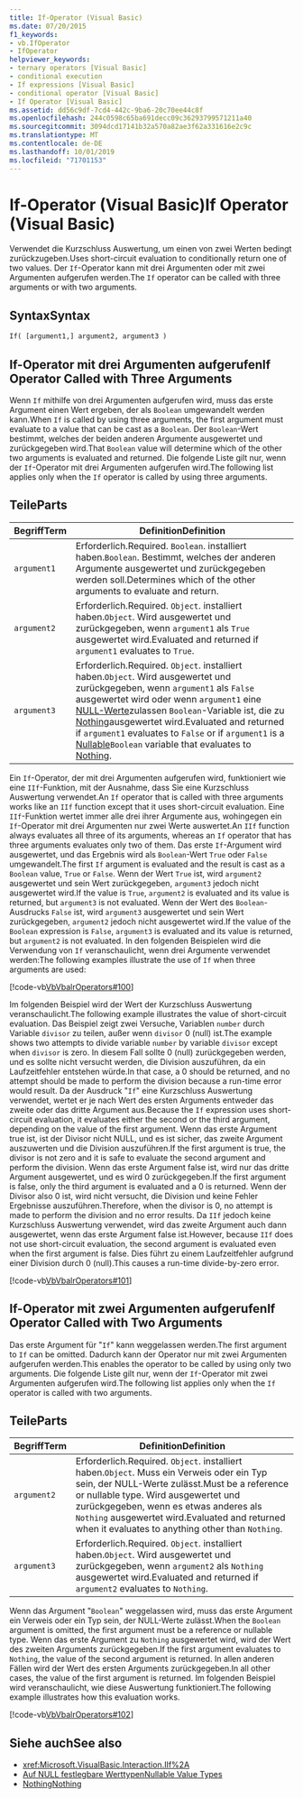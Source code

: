 ```yaml
---
title: If-Operator (Visual Basic)
ms.date: 07/20/2015
f1_keywords:
- vb.IfOperator
- IfOperator
helpviewer_keywords:
- ternary operators [Visual Basic]
- conditional execution
- If expressions [Visual Basic]
- conditional operator [Visual Basic]
- If Operator [Visual Basic]
ms.assetid: dd56c9df-7cd4-442c-9ba6-20c70ee44c8f
ms.openlocfilehash: 244c0598c65ba691decc09c36293799571211a40
ms.sourcegitcommit: 3094dcd17141b32a570a82ae3f62a331616e2c9c
ms.translationtype: MT
ms.contentlocale: de-DE
ms.lasthandoff: 10/01/2019
ms.locfileid: "71701153"
---
```

# <a name="if-operator-visual-basic"></a><span data-ttu-id="c12fb-102">If-Operator (Visual Basic)</span><span class="sxs-lookup"><span data-stu-id="c12fb-102">If Operator (Visual Basic)</span></span>
<span data-ttu-id="c12fb-103">Verwendet die Kurzschluss Auswertung, um einen von zwei Werten bedingt zurückzugeben.</span><span class="sxs-lookup"><span data-stu-id="c12fb-103">Uses short-circuit evaluation to conditionally return one of two values.</span></span> <span data-ttu-id="c12fb-104">Der `If`-Operator kann mit drei Argumenten oder mit zwei Argumenten aufgerufen werden.</span><span class="sxs-lookup"><span data-stu-id="c12fb-104">The `If` operator can be called with three arguments or with two arguments.</span></span>  
  
## <a name="syntax"></a><span data-ttu-id="c12fb-105">Syntax</span><span class="sxs-lookup"><span data-stu-id="c12fb-105">Syntax</span></span>  
  
```vb  
If( [argument1,] argument2, argument3 )  
```  
  
## <a name="if-operator-called-with-three-arguments"></a><span data-ttu-id="c12fb-106">If-Operator mit drei Argumenten aufgerufen</span><span class="sxs-lookup"><span data-stu-id="c12fb-106">If Operator Called with Three Arguments</span></span>  
 <span data-ttu-id="c12fb-107">Wenn `If` mithilfe von drei Argumenten aufgerufen wird, muss das erste Argument einen Wert ergeben, der als `Boolean` umgewandelt werden kann.</span><span class="sxs-lookup"><span data-stu-id="c12fb-107">When `If` is called by using three arguments, the first argument must evaluate to a value that can be cast as a `Boolean`.</span></span> <span data-ttu-id="c12fb-108">Der `Boolean`-Wert bestimmt, welches der beiden anderen Argumente ausgewertet und zurückgegeben wird.</span><span class="sxs-lookup"><span data-stu-id="c12fb-108">That `Boolean` value will determine which of the other two arguments is evaluated and returned.</span></span> <span data-ttu-id="c12fb-109">Die folgende Liste gilt nur, wenn der `If`-Operator mit drei Argumenten aufgerufen wird.</span><span class="sxs-lookup"><span data-stu-id="c12fb-109">The following list applies only when the `If` operator is called by using three arguments.</span></span>  
  
## <a name="parts"></a><span data-ttu-id="c12fb-110">Teile</span><span class="sxs-lookup"><span data-stu-id="c12fb-110">Parts</span></span>  
  
|<span data-ttu-id="c12fb-111">Begriff</span><span class="sxs-lookup"><span data-stu-id="c12fb-111">Term</span></span>|<span data-ttu-id="c12fb-112">Definition</span><span class="sxs-lookup"><span data-stu-id="c12fb-112">Definition</span></span>|  
|---|---|  
|`argument1`|<span data-ttu-id="c12fb-113">Erforderlich.</span><span class="sxs-lookup"><span data-stu-id="c12fb-113">Required.</span></span> <span data-ttu-id="c12fb-114">`Boolean`. installiert haben.</span><span class="sxs-lookup"><span data-stu-id="c12fb-114">`Boolean`.</span></span> <span data-ttu-id="c12fb-115">Bestimmt, welches der anderen Argumente ausgewertet und zurückgegeben werden soll.</span><span class="sxs-lookup"><span data-stu-id="c12fb-115">Determines which of the other arguments to evaluate and return.</span></span>|  
|`argument2`|<span data-ttu-id="c12fb-116">Erforderlich.</span><span class="sxs-lookup"><span data-stu-id="c12fb-116">Required.</span></span> <span data-ttu-id="c12fb-117">`Object`. installiert haben.</span><span class="sxs-lookup"><span data-stu-id="c12fb-117">`Object`.</span></span> <span data-ttu-id="c12fb-118">Wird ausgewertet und zurückgegeben, wenn `argument1` als `True` ausgewertet wird.</span><span class="sxs-lookup"><span data-stu-id="c12fb-118">Evaluated and returned if `argument1` evaluates to `True`.</span></span>|  
|`argument3`|<span data-ttu-id="c12fb-119">Erforderlich.</span><span class="sxs-lookup"><span data-stu-id="c12fb-119">Required.</span></span> <span data-ttu-id="c12fb-120">`Object`. installiert haben.</span><span class="sxs-lookup"><span data-stu-id="c12fb-120">`Object`.</span></span> <span data-ttu-id="c12fb-121">Wird ausgewertet und zurückgegeben, wenn `argument1` als `False` ausgewertet wird oder wenn `argument1` eine [NULL-Werte](../../../visual-basic/programming-guide/language-features/data-types/nullable-value-types.md)zulassen `Boolean`-Variable ist, die zu [Nothing](../../../visual-basic/language-reference/nothing.md)ausgewertet wird.</span><span class="sxs-lookup"><span data-stu-id="c12fb-121">Evaluated and returned if `argument1` evaluates to `False` or if `argument1` is a [Nullable](../../../visual-basic/programming-guide/language-features/data-types/nullable-value-types.md)`Boolean` variable that evaluates to [Nothing](../../../visual-basic/language-reference/nothing.md).</span></span>|  
  
 <span data-ttu-id="c12fb-122">Ein `If`-Operator, der mit drei Argumenten aufgerufen wird, funktioniert wie eine `IIf`-Funktion, mit der Ausnahme, dass Sie eine Kurzschluss Auswertung verwendet.</span><span class="sxs-lookup"><span data-stu-id="c12fb-122">An `If` operator that is called with three arguments works like an `IIf` function except that it uses short-circuit evaluation.</span></span> <span data-ttu-id="c12fb-123">Eine `IIf`-Funktion wertet immer alle drei ihrer Argumente aus, wohingegen ein `If`-Operator mit drei Argumenten nur zwei Werte auswertet.</span><span class="sxs-lookup"><span data-stu-id="c12fb-123">An `IIf` function always evaluates all three of its arguments, whereas an `If` operator that has three arguments evaluates only two of them.</span></span> <span data-ttu-id="c12fb-124">Das erste `If`-Argument wird ausgewertet, und das Ergebnis wird als `Boolean`-Wert `True` oder `False` umgewandelt.</span><span class="sxs-lookup"><span data-stu-id="c12fb-124">The first `If` argument is evaluated and the result is cast as a `Boolean` value, `True` or `False`.</span></span> <span data-ttu-id="c12fb-125">Wenn der Wert `True` ist, wird `argument2` ausgewertet und sein Wert zurückgegeben, `argument3` jedoch nicht ausgewertet wird.</span><span class="sxs-lookup"><span data-stu-id="c12fb-125">If the value is `True`, `argument2` is evaluated and its value is returned, but `argument3` is not evaluated.</span></span> <span data-ttu-id="c12fb-126">Wenn der Wert des `Boolean`-Ausdrucks `False` ist, wird `argument3` ausgewertet und sein Wert zurückgegeben, `argument2` jedoch nicht ausgewertet wird.</span><span class="sxs-lookup"><span data-stu-id="c12fb-126">If the value of the `Boolean` expression is `False`, `argument3` is evaluated and its value is returned, but `argument2` is not evaluated.</span></span> <span data-ttu-id="c12fb-127">In den folgenden Beispielen wird die Verwendung von `If` veranschaulicht, wenn drei Argumente verwendet werden:</span><span class="sxs-lookup"><span data-stu-id="c12fb-127">The following examples illustrate the use of `If` when three arguments are used:</span></span>  
  
 [!code-vb[VbVbalrOperators#100](~/samples/snippets/visualbasic/VS_Snippets_VBCSharp/VbVbalrOperators/VB/Class4.vb#100)]  
  
 <span data-ttu-id="c12fb-128">Im folgenden Beispiel wird der Wert der Kurzschluss Auswertung veranschaulicht.</span><span class="sxs-lookup"><span data-stu-id="c12fb-128">The following example illustrates the value of short-circuit evaluation.</span></span> <span data-ttu-id="c12fb-129">Das Beispiel zeigt zwei Versuche, Variablen `number` durch Variable `divisor` zu teilen, außer wenn `divisor` 0 (null) ist.</span><span class="sxs-lookup"><span data-stu-id="c12fb-129">The example shows two attempts to divide variable `number` by variable `divisor` except when `divisor` is zero.</span></span> <span data-ttu-id="c12fb-130">In diesem Fall sollte 0 (null) zurückgegeben werden, und es sollte nicht versucht werden, die Division auszuführen, da ein Laufzeitfehler entstehen würde.</span><span class="sxs-lookup"><span data-stu-id="c12fb-130">In that case, a 0 should be returned, and no attempt should be made to perform the division because a run-time error would result.</span></span> <span data-ttu-id="c12fb-131">Da der Ausdruck "`If`" eine Kurzschluss Auswertung verwendet, wertet er je nach Wert des ersten Arguments entweder das zweite oder das dritte Argument aus.</span><span class="sxs-lookup"><span data-stu-id="c12fb-131">Because the `If` expression uses short-circuit evaluation, it evaluates either the second or the third argument, depending on the value of the first argument.</span></span> <span data-ttu-id="c12fb-132">Wenn das erste Argument true ist, ist der Divisor nicht NULL, und es ist sicher, das zweite Argument auszuwerten und die Division auszuführen.</span><span class="sxs-lookup"><span data-stu-id="c12fb-132">If the first argument is true, the divisor is not zero and it is safe to evaluate the second argument and perform the division.</span></span> <span data-ttu-id="c12fb-133">Wenn das erste Argument false ist, wird nur das dritte Argument ausgewertet, und es wird 0 zurückgegeben.</span><span class="sxs-lookup"><span data-stu-id="c12fb-133">If the first argument is false, only the third argument is evaluated and a 0 is returned.</span></span> <span data-ttu-id="c12fb-134">Wenn der Divisor also 0 ist, wird nicht versucht, die Division und keine Fehler Ergebnisse auszuführen.</span><span class="sxs-lookup"><span data-stu-id="c12fb-134">Therefore, when the divisor is 0, no attempt is made to perform the division and no error results.</span></span> <span data-ttu-id="c12fb-135">Da `IIf` jedoch keine Kurzschluss Auswertung verwendet, wird das zweite Argument auch dann ausgewertet, wenn das erste Argument false ist.</span><span class="sxs-lookup"><span data-stu-id="c12fb-135">However, because `IIf` does not use short-circuit evaluation, the second argument is evaluated even when the first argument is false.</span></span> <span data-ttu-id="c12fb-136">Dies führt zu einem Laufzeitfehler aufgrund einer Division durch 0 (null).</span><span class="sxs-lookup"><span data-stu-id="c12fb-136">This causes a run-time divide-by-zero error.</span></span>  
  
 [!code-vb[VbVbalrOperators#101](~/samples/snippets/visualbasic/VS_Snippets_VBCSharp/VbVbalrOperators/VB/Class4.vb#101)]  
  
## <a name="if-operator-called-with-two-arguments"></a><span data-ttu-id="c12fb-137">If-Operator mit zwei Argumenten aufgerufen</span><span class="sxs-lookup"><span data-stu-id="c12fb-137">If Operator Called with Two Arguments</span></span>  
 <span data-ttu-id="c12fb-138">Das erste Argument für "`If`" kann weggelassen werden.</span><span class="sxs-lookup"><span data-stu-id="c12fb-138">The first argument to `If` can be omitted.</span></span> <span data-ttu-id="c12fb-139">Dadurch kann der Operator nur mit zwei Argumenten aufgerufen werden.</span><span class="sxs-lookup"><span data-stu-id="c12fb-139">This enables the operator to be called by using only two arguments.</span></span> <span data-ttu-id="c12fb-140">Die folgende Liste gilt nur, wenn der `If`-Operator mit zwei Argumenten aufgerufen wird.</span><span class="sxs-lookup"><span data-stu-id="c12fb-140">The following list applies only when the `If` operator is called with two arguments.</span></span>  
  
## <a name="parts"></a><span data-ttu-id="c12fb-141">Teile</span><span class="sxs-lookup"><span data-stu-id="c12fb-141">Parts</span></span>  
  
|<span data-ttu-id="c12fb-142">Begriff</span><span class="sxs-lookup"><span data-stu-id="c12fb-142">Term</span></span>|<span data-ttu-id="c12fb-143">Definition</span><span class="sxs-lookup"><span data-stu-id="c12fb-143">Definition</span></span>|  
|---|---|  
|`argument2`|<span data-ttu-id="c12fb-144">Erforderlich.</span><span class="sxs-lookup"><span data-stu-id="c12fb-144">Required.</span></span> <span data-ttu-id="c12fb-145">`Object`. installiert haben.</span><span class="sxs-lookup"><span data-stu-id="c12fb-145">`Object`.</span></span> <span data-ttu-id="c12fb-146">Muss ein Verweis oder ein Typ sein, der NULL-Werte zulässt.</span><span class="sxs-lookup"><span data-stu-id="c12fb-146">Must be a reference or nullable type.</span></span> <span data-ttu-id="c12fb-147">Wird ausgewertet und zurückgegeben, wenn es etwas anderes als `Nothing` ausgewertet wird.</span><span class="sxs-lookup"><span data-stu-id="c12fb-147">Evaluated and returned when it evaluates to anything other than `Nothing`.</span></span>|  
|`argument3`|<span data-ttu-id="c12fb-148">Erforderlich.</span><span class="sxs-lookup"><span data-stu-id="c12fb-148">Required.</span></span> <span data-ttu-id="c12fb-149">`Object`. installiert haben.</span><span class="sxs-lookup"><span data-stu-id="c12fb-149">`Object`.</span></span> <span data-ttu-id="c12fb-150">Wird ausgewertet und zurückgegeben, wenn `argument2` als `Nothing` ausgewertet wird.</span><span class="sxs-lookup"><span data-stu-id="c12fb-150">Evaluated and returned if `argument2` evaluates to `Nothing`.</span></span>|  
  
 <span data-ttu-id="c12fb-151">Wenn das Argument "`Boolean`" weggelassen wird, muss das erste Argument ein Verweis oder ein Typ sein, der NULL-Werte zulässt.</span><span class="sxs-lookup"><span data-stu-id="c12fb-151">When the `Boolean` argument is omitted, the first argument must be a reference or nullable type.</span></span> <span data-ttu-id="c12fb-152">Wenn das erste Argument zu `Nothing` ausgewertet wird, wird der Wert des zweiten Arguments zurückgegeben.</span><span class="sxs-lookup"><span data-stu-id="c12fb-152">If the first argument evaluates to `Nothing`, the value of the second argument is returned.</span></span> <span data-ttu-id="c12fb-153">In allen anderen Fällen wird der Wert des ersten Arguments zurückgegeben.</span><span class="sxs-lookup"><span data-stu-id="c12fb-153">In all other cases, the value of the first argument is returned.</span></span> <span data-ttu-id="c12fb-154">Im folgenden Beispiel wird veranschaulicht, wie diese Auswertung funktioniert.</span><span class="sxs-lookup"><span data-stu-id="c12fb-154">The following example illustrates how this evaluation works.</span></span>  
  
 [!code-vb[VbVbalrOperators#102](~/samples/snippets/visualbasic/VS_Snippets_VBCSharp/VbVbalrOperators/VB/Class4.vb#102)]  
  
## <a name="see-also"></a><span data-ttu-id="c12fb-155">Siehe auch</span><span class="sxs-lookup"><span data-stu-id="c12fb-155">See also</span></span>

- <xref:Microsoft.VisualBasic.Interaction.IIf%2A>
- [<span data-ttu-id="c12fb-156">Auf NULL festlegbare Werttypen</span><span class="sxs-lookup"><span data-stu-id="c12fb-156">Nullable Value Types</span></span>](../../../visual-basic/programming-guide/language-features/data-types/nullable-value-types.md)
- [<span data-ttu-id="c12fb-157">Nothing</span><span class="sxs-lookup"><span data-stu-id="c12fb-157">Nothing</span></span>](../../../visual-basic/language-reference/nothing.md)

